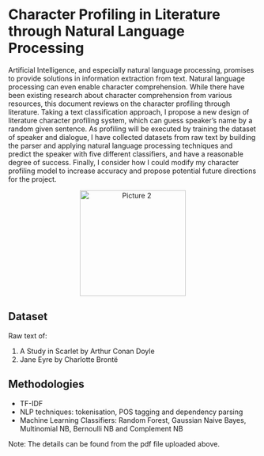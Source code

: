 # Character Profiling in Literature through Natural Language Processing
Artificial Intelligence, and especially natural language processing, promises to provide solutions in information extraction from text. Natural language processing can even enable character comprehension. While there have been existing research about character comprehension from various resources, this document reviews on the character profiling through literature. Taking a text classification approach, I propose a new design of literature character profiling system, which can guess speaker’s name by a random given sentence. As profiling will be executed by training the dataset of speaker and dialogue, I have collected datasets from raw text by building the parser and applying natural language processing techniques and predict the speaker with five different classifiers, and have a reasonable degree of success. Finally, I consider how I could modify my character profiling model to increase accuracy and propose potential future directions for the project.


<p align="center">
<img width="214" alt="Picture 2" src="https://user-images.githubusercontent.com/82886152/225987715-f5236383-bc06-4494-bb64-e14cdc5057d3.png">
</p>

## Dataset
Raw text of:
1. A Study in Scarlet by Arthur Conan Doyle
2. Jane Eyre by Charlotte Brontë

## Methodologies
- TF-IDF
- NLP techniques: tokenisation, POS tagging and dependency parsing
- Machine Learning Classifiers: Random Forest, Gaussian Naive Bayes, Multinomial NB, Bernoulli NB and Complement NB




Note: The details can be found from the pdf file uploaded above.
